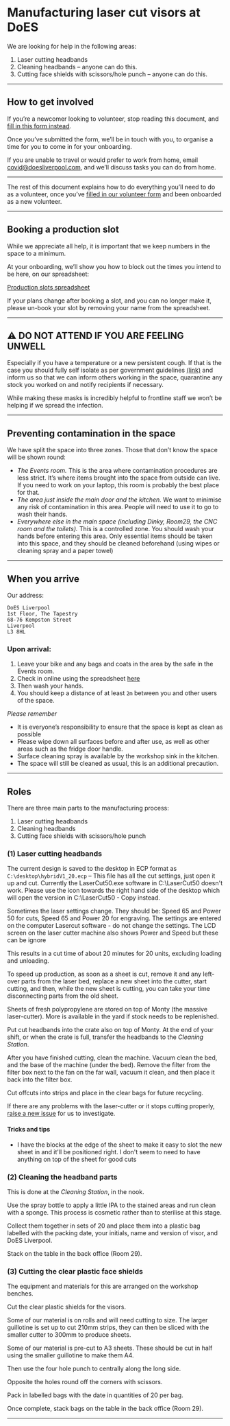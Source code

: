 # Manufacturing laser cut visors at DoES
We are looking for help in the following areas:

1. Laser cutting headbands
2. Cleaning headbands – anyone can do this. 
3. Cutting face shields with scissors/hole punch – anyone can do this.

---

## How to get involved

If you’re a newcomer looking to volunteer, stop reading this document, and [fill in this form instead](https://docs.google.com/forms/d/e/1FAIpQLSca6bWcUwvAfzfc2A-vNTZklxa5KxeChzk6gO2pMnESX3pfCg/viewform).

Once you’ve submitted the form, we’ll be in touch with you, to organise a time for you to come in for your onboarding.

If you are unable to travel or would prefer to work from home, email [covid@doesliverpool.com](mailto:covid@doesliverpool.com), and we’ll discuss tasks you can do from home.

---

The rest of this document explains how to do everything you’ll need to do as a volunteer, once you’ve [filled in our volunteer form](https://docs.google.com/forms/d/e/1FAIpQLSca6bWcUwvAfzfc2A-vNTZklxa5KxeChzk6gO2pMnESX3pfCg/viewform) and been onboarded as a new volunteer.

---

## Booking a production slot

While we appreciate all help, it is important that we keep numbers in the space to a minimum.

At your onboarding, we’ll show you how to block out the times you intend to be here, on our spreadsheet:

[Production slots spreadsheet](https://docs.google.com/spreadsheets/d/1Nn2kCCu9TOgxJlUh01Y-L10jXJNEoijAkrV9hTZMpOo/edit?usp=sharing)

If your plans change after booking a slot, and you can no longer make it, please un-book your slot by removing your name from the spreadsheet.

---

## ⚠️ DO NOT ATTEND IF YOU ARE FEELING UNWELL

Especially if you have a temperature or a new persistent cough.  If that is the case you should fully self isolate as per government guidelines [(link)](https://www.nhs.uk/conditions/coronavirus-covid-19/self-isolation-advice/) and inform us so that we can inform others working in the space, quarantine any stock you worked on and notify recipients if necessary.

While making these masks is incredibly helpful to frontline staff we won’t be helping if we spread the infection.

---

## Preventing contamination in the space
We have split the space into three zones. Those that don’t know the space will be shown round:

* *The Events room.* This is the area where contamination procedures are less strict. It’s where items brought into the space from outside can live. If you need to work on your laptop, this room is probably the best place for that.
* *The area just inside the main door and the kitchen.* We want to minimise any risk of contamination in this area. People will need to use it to go to wash their hands.
* *Everywhere else in the main space (including Dinky, Room29, the CNC room and the toilets).* This is a controlled zone. You should wash your hands before entering this area.  Only essential items should be taken into this space, and they should be cleaned beforehand (using wipes or cleaning spray and a paper towel)

---

## When you arrive 
Our address: 

```
DoES Liverpool
1st Floor, The Tapestry
68-76 Kempston Street
Liverpool 
L3 8HL
```

### Upon arrival: 
1. Leave your bike and any bags and coats in the area by the safe in the Events room.
2. Check in online using the spreadsheet [here](https://docs.google.com/spreadsheets/d/1Nn2kCCu9TOgxJlUh01Y-L10jXJNEoijAkrV9hTZMpOo/edit#gid=1319346095)
2. Then wash your hands.
3. You should keep a distance of at least `2m` between you and other users of the space.

*Please remember* 
* It is everyone’s responsibility to ensure that the space is kept as clean as possible
* Please wipe down all surfaces before and after use, as well as other areas such as the fridge door handle.  
* Surface cleaning spray is available by the workshop sink in the kitchen. 
* The space will still be cleaned as usual, this is an additional precaution.

---


## Roles
There are three main parts to the manufacturing process:
1. Laser cutting headbands
2. Cleaning headbands
3. Cutting face shields with scissors/hole punch

### (1) Laser cutting headbands  

The current design is saved to the desktop in ECP format as `C:\desktop\hybridV1_20.ecp` – This file has all the cut settings, just open it up and cut. Currently the LaserCut50.exe software in C:\LaserCut50 doesn't work. Please use the icon towards the right hand side of the desktop which will open the version in C:\LaserCut50 - Copy instead.

Sometimes the laser settings change. They should be: Speed 65 and Power 50 for cuts, Speed 65 and Power 20 for engraving. The settings are entered on the computer Lasercut software - do not change the settings. The LCD screen on the laser cutter machine also shows Power and Speed but these can be ignore

This results in a cut time of about 20 minutes for 20 units, excluding loading and unloading.

To speed up production, as soon as a sheet is cut, remove it and any left-over parts from the laser bed, replace a new sheet into the cutter, start cutting, and then, while the new sheet is cutting, you can take your time disconnecting parts from the old sheet.

Sheets of fresh polypropylene are stored on top of Monty (the massive laser-cutter). More is available in the yard if stock needs to be replenished.

Put cut headbands into the crate also on top of Monty. At the end of your shift, or when the crate is full, transfer the headbands to the *Cleaning Station*.

After you have finished cutting, clean the machine. Vacuum clean the bed, and the base of the machine (under the bed). Remove the filter from the filter box next to the fan on the far wall, vacuum it clean, and then place it back into the filter box.

Cut offcuts into strips and place in the clear bags for future recycling.

If there are any problems with the laser-cutter or it stops cutting properly, [raise a new issue](https://github.com/DoESLiverpool/somebody-should/issues/new/choose) for us to investigate.

#### Tricks and tips

* I have the blocks at the edge of the sheet to make it easy to slot the new sheet in and it'll be positioned right. I don't seem to need to have anything on top of the sheet for good cuts

### (2) Cleaning the headband parts  

This is done at the *Cleaning Station*, in the nook.

Use the spray bottle to apply a little IPA to the stained areas and run clean with a sponge. This process is cosmetic rather than to sterilise at this stage.

Collect them together in sets of 20 and place them into a plastic bag labelled with the packing date, your initials, name and version of visor, and DoES Liverpool.

Stack on the table in the back office (Room 29).

### (3) Cutting the clear plastic face shields

The equipment and materials for this are arranged on the workshop benches.

Cut the clear plastic shields for the visors.

Some of our material is on rolls and will need cutting to size. The larger guillotine is set up to cut 210mm strips, they can then be sliced with the smaller cutter to 300mm to produce sheets.

Some of our material is pre-cut to A3 sheets. These should be cut in half using the smaller guillotine to make them A4.

Then use the four hole punch to centrally along the long side.

Opposite the holes round off the corners with scissors.

Pack in labelled bags with the date in quantities of 20 per bag.

Once complete, stack bags on the table in the back office (Room 29).

---
